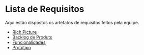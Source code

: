 <br>
<br>

# Lista de Requisitos
Aqui estão dispostos os artefatos de requisitos feitos pela equipe.


* [Rich Picture](_docs/requisitos/richpicture.md)
* [Backlog de Produto](_docs/requisitos/backlogproduto.md)
* [Funcionalidades](_docs/requisitos/funcionalidades.md)
* [Protótipo](_docs/requisitos/prototipo.md)
